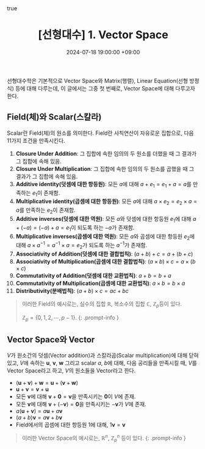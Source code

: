 ﻿---
title: "[선형대수] 1. Vector Space"
date: 2024-07-18 19:00:00 +09:00
categories: [Math, Linear Algebra]
tags: [linear algebra, field, scalar, vector space, vector]
math: true
---

선형대수학은 기본적으로 Vector Space와 Matrix(행렬), Linear Equation(선형 방정식) 등에 대해 다루는데, 이 글에서는 그중 첫 번째로, Vector Space에 대해 다루고자 한다.

## Field(체)와 Scalar(스칼라)
Scalar란 Field(체)의 원소를 의미한다. Field란 사칙연산이 자유로운 집합으로, 다음 11가지 조건을 만족시킨다.
 1. **Closure Under Addition**: 그 집합에 속한 임의의 두 원소를 더했을 때 그 결과가 그 집합에 속해 있음.
 2. **Closure Under Multiplication**: 그 집합에 속한 임의의 두 원소를 곱했을 때 그 결과가 그 집합에 속해 있음.
 3. **Additive identity(덧셈에 대한 항등원)**: 모든 $a$에 대해 $a+e_1 = e_1+a=a$를 만족하는 $e_1$이 존재함.
 4. **Multiplicative identity(곱셈에 대한 항등원)**: 모든 $a$에 대해 $a\times e_2 = e_2\times a=a$를 만족하는 $e_2$이 존재함.
 5. **Additive inverses(덧셈에 대한 역원)**: 모든 $a$와 덧셈에 대한 항등원 $e_1$에 대해 $a+(-a)=(-a)+a=e_1$이 되도록 하는 $-a$가 존재함.
 6. **Multiplicative inverses(곱셈에 대한 역원)**: 모든 $a$와 곱셈에 대한 항등원 $e_2$에 대해 $a\times a^{-1}=a^{-1}\times a = e_2$가 되도록 하는 $a^{-1}$가 존재함.
 7. **Associativity of Addition(덧셈에 대한 결합법칙)**: $(a+b)+c = a+(b+c)$
 8. **Associativity of Multiplication(곱셈에 대한 결합법칙)**: $(a\times b)\times c = a\times (b\times c)$
 9. **Commutativity of Addition(덧셈에 대한 교환법칙)**: $a+b = b+a$
 10. **Commutativity of Multiplication(곱셈에 대한 교환법칙)**: $a\times b = b\times a$
 11. **Distributivity(분배법칙)**: $(a+b)\times c=ac+bc$

> 이러한 Field의 예시로는, 실수의 집합 $\mathbb R$, 복소수의 집합 $\mathbb C$, $\mathbb Z_p$등이 있다.
>
> $\mathbb Z_p=\lbrace0, 1, 2, \cdots, p-1\rbrace$. 
{: .prompt-info }

## Vector Space와 Vector
$V$가 원소간의 덧셈(Vector addition)과 스칼라곱(Scalar multiplication)에 대해 닫혀 있고,  $V$에 속하는 $\mathbf u$, $\mathbf v$,  $\mathbf w$ 그리고 scalar $a$, $b$에 대해, 다음 공리들을 만족시킬 때, $V$를 Vector Space라고 하고, $V$의 원소들을 Vector라고 한다.
 - $(\mathbf u + \mathbf v) + \mathbf w = \mathbf u + (\mathbf v + \mathbf w)$
 - $\mathbf u + \mathbf v = \mathbf v + \mathbf u$
 - 모든 $\mathbf v$에 대해 $\mathbf v + \mathbf 0 = \mathbf v$을 만족시키는 $\mathbf 0$이 $V$에 존재.
 - 모든 $\mathbf v$에 대해 $\mathbf v + (-\mathbf v)=\mathbf 0$을 만족시키는 $-\mathbf v$가 $V$에 존재.
 - $a(\mathbf u + \mathbf v) = a\mathbf u+a\mathbf v$
 - $(a+b)\mathbf v = a\mathbf v+b\mathbf v$
 - Field에서의 곱셈에 대한 항등원 $1$에 대해, $1\mathbf v = \mathbf v$

> 이러한 Vector Space의 예시로는, $\mathbb R^n$, $\mathbb Z_p^n$ 등이 있다.
{: .prompt-info }